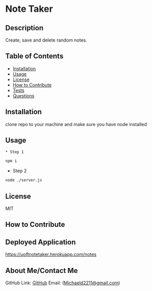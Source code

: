 # Note Taker
  ## Description
  Create, save and delete random notes. 

  ## Table of Contents
  - [Installation](#installation)
  - [Usage](#usage)
  - [License](#license)
  - [How to Contribute](#contributing)
  - [Tests](#tests)
  - [Questions](#questions)

  ## Installation
  clone repo to your machine and make sure you have node installed

  ## Usage
    * Step 1
  ```sh
  npm i
  ```
 * Step 2
  ```sh
  node ./server.js
  ```

  ## License
  MIT

  ## How to Contribute
  

  ## Deployed Application
  https://uoftnotetaker.herokuapp.com/notes

  ## About Me/Contact Me
  GitHub Link: [GitHub](https://github.com/MichaelDigi)
  Email: (Michaeld2211@gmail.com)

